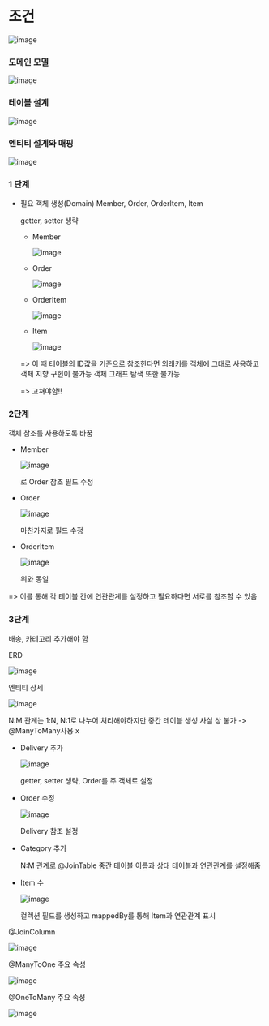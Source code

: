 # 조건

![image](https://github.com/ManchanTime/TrashBoys/assets/127479677/999e7c99-3a66-4cfe-a8ba-ddad85229da0)

### 도메인 모델

![image](https://github.com/ManchanTime/TrashBoys/assets/127479677/5ae87887-0621-4cee-b9fc-70959f2b0983)


### 테이블 설계

![image](https://github.com/ManchanTime/TrashBoys/assets/127479677/d57c436b-65e8-4def-90ba-9ff4e6a7a4ca)


### 엔티티 설계와 매핑

![image](https://github.com/ManchanTime/TrashBoys/assets/127479677/12d58501-88f7-4fc2-a495-695ee5ee75c1)

### 1 단계
+ 필요 객체 생성(Domain)
  Member, Order, OrderItem, Item

  getter, setter 생략
  + Member
    
    ![image](https://github.com/ManchanTime/TrashBoys/assets/127479677/37baae96-8779-4482-abc7-5f9b4d5bbdf9)

  + Order

    ![image](https://github.com/ManchanTime/TrashBoys/assets/127479677/80b1e3c5-d789-4a0a-9c45-7f87e113d7fe)

  + OrderItem
 
    ![image](https://github.com/ManchanTime/TrashBoys/assets/127479677/59920be3-7954-49c7-96c2-bd35d5ba2794)


  + Item
 
    ![image](https://github.com/ManchanTime/TrashBoys/assets/127479677/d2bd6ba1-b02a-4e46-8748-85ef3c6d656a)

  => 이 때 테이블의 ID값을 기준으로 참조한다면 외래키를 객체에 그대로 사용하고 객체 지향 구현이 불가능
  객체 그래프 탐색 또한 불가능

  => 고쳐야함!!

### 2단계

객체 참조를 사용하도록 바꿈

+ Member

  ![image](https://github.com/ManchanTime/TrashBoys/assets/127479677/4b7fc915-c5eb-426d-a2c2-5d6d9a55cf03)

  로 Order 참조 필드 수정

+ Order

  ![image](https://github.com/ManchanTime/TrashBoys/assets/127479677/97ecfb73-ca27-4a94-82af-c2b122c15366)

  마찬가지로 필드 수정

+ OrderItem

  ![image](https://github.com/ManchanTime/TrashBoys/assets/127479677/2734cefe-c243-4249-bd94-3276032a5d20)

  위와 동일

=> 이를 통해 각 테이블 간에 연관관계를 설정하고 필요하다면 서로를 참조할 수 있음

### 3단계

배송, 카테고리 추가해야 함

ERD

![image](https://github.com/ManchanTime/TrashBoys/assets/127479677/71ea6f8a-19f9-4d8c-ac24-e92c9c819d36)

엔티티 상세

![image](https://github.com/ManchanTime/TrashBoys/assets/127479677/5425c383-c6d3-4809-8fe1-d6677cbbf554)

N:M 관계는 1:N, N:1로 나누어 처리해야하지만 중간 테이블 생성 사실 상 불가 -> @ManyToMany사용 x

+ Delivery 추가

  ![image](https://github.com/ManchanTime/TrashBoys/assets/127479677/c25299db-0a6a-4d3d-b4a2-8545475acfed)

  getter, setter 생략, Order를 주 객체로 설정
+ Order 수정

  ![image](https://github.com/ManchanTime/TrashBoys/assets/127479677/21a3b43c-656c-41a6-acf4-a96e756f0274)

  Delivery 참조 설정

+ Category 추가

  
  N:M 관계로 @JoinTable 중간 테이블 이름과 상대 테이블과 연관관계를 설정해줌
  
+ Item 수

  ![image](https://github.com/ManchanTime/TrashBoys/assets/127479677/c6ce0b3a-54b9-420b-b3b4-527a2338b9a6)

  컬렉션 필드를 생성하고 mappedBy를 통해 Item과 연관관계 표시
  
@JoinColumn

![image](https://github.com/ManchanTime/TrashBoys/assets/127479677/ee82486e-1f97-4edb-af50-0c7377d5f970)

@ManyToOne 주요 속성

![image](https://github.com/ManchanTime/TrashBoys/assets/127479677/87efab74-d6ff-4aa8-bca9-9c884f4e30ab)

@OneToMany 주요 속성

![image](https://github.com/ManchanTime/TrashBoys/assets/127479677/f95d1f4f-8349-450b-b62f-ad1f15992a40)


